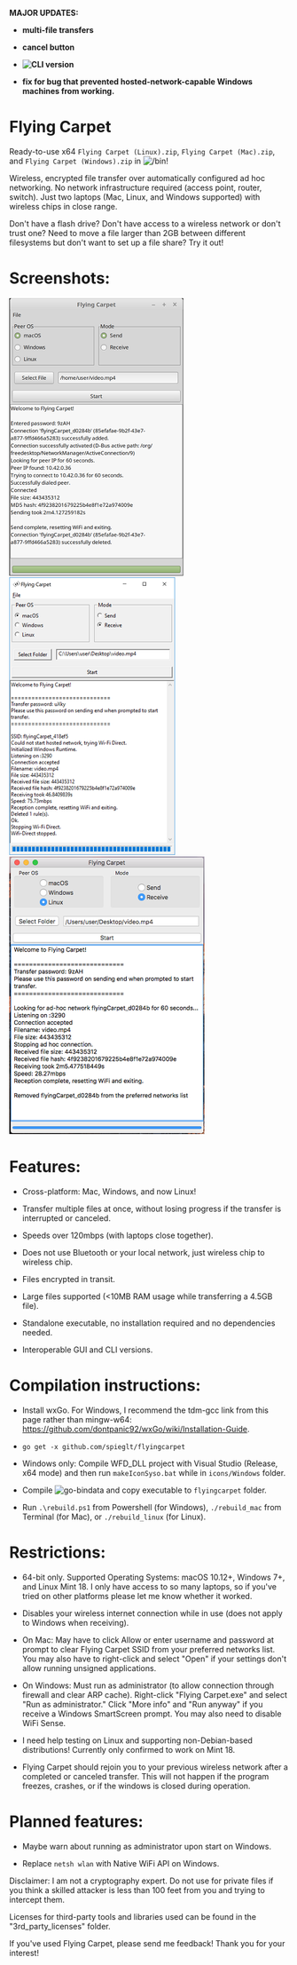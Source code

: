 **MAJOR UPDATES:**

+ **multi-file transfers**

+ **cancel button**

+ **![CLI version](https://github.com/spieglt/FlyingCarpet/tree/cli)**

+ **fix for bug that prevented hosted-network-capable Windows machines from working.**

# Flying Carpet

Ready-to-use x64 `Flying Carpet (Linux).zip`, `Flying Carpet (Mac).zip`, and `Flying Carpet (Windows).zip` in ![`/bin`](bin)!

Wireless, encrypted file transfer over automatically configured ad hoc networking. No network infrastructure required (access point, router, switch). Just two laptops (Mac, Linux, and Windows supported) with wireless chips in close range.

Don't have a flash drive? Don't have access to a wireless network or don't trust one? Need to move a file larger than 2GB between different filesystems but don't want to set up a file share? Try it out!

# Screenshots:

![](pictures/linuxDemo.png)  ![](pictures/winDemo.png)  ![](pictures/macDemo.png)

# Features:

+ Cross-platform: Mac, Windows, and now Linux!

+ Transfer multiple files at once, without losing progress if the transfer is interrupted or canceled.

+ Speeds over 120mbps (with laptops close together).

+ Does not use Bluetooth or your local network, just wireless chip to wireless chip.

+ Files encrypted in transit.

+ Large files supported (<10MB RAM usage while transferring a 4.5GB file).

+ Standalone executable, no installation required and no dependencies needed.

+ Interoperable GUI and CLI versions.

# Compilation instructions:

+ Install wxGo. For Windows, I recommend the tdm-gcc link from this page rather than mingw-w64: https://github.com/dontpanic92/wxGo/wiki/Installation-Guide.

+ `go get -x github.com/spieglt/flyingcarpet`

+ Windows only: Compile WFD_DLL project with Visual Studio (Release, x64 mode) and then run `makeIconSyso.bat` while in `icons/Windows` folder.

+ Compile ![`go-bindata`](https://github.com/jteeuwen/go-bindata) and copy executable to `flyingcarpet` folder.

+ Run `.\rebuild.ps1` from Powershell (for Windows), `./rebuild_mac` from Terminal (for Mac), or `./rebuild_linux` (for Linux).

# Restrictions:

+ 64-bit only. Supported Operating Systems: macOS 10.12+, Windows 7+, and Linux Mint 18. I only have access to so many laptops, so if you've tried on other platforms please let me know whether it worked. 

+ Disables your wireless internet connection while in use (does not apply to Windows when receiving).

+ On Mac: May have to click Allow or enter username and password at prompt to clear Flying Carpet SSID from your preferred networks list. You may also have to right-click and select "Open" if your settings don't allow running unsigned applications. 

+ On Windows: Must run as administrator (to allow connection through firewall and clear ARP cache). Right-click "Flying Carpet.exe" and select "Run as administrator." Click "More info" and "Run anyway" if you receive a Windows SmartScreen prompt. You may also need to disable WiFi Sense.

+ I need help testing on Linux and supporting non-Debian-based distributions! Currently only confirmed to work on Mint 18.

+ Flying Carpet should rejoin you to your previous wireless network after a completed or canceled transfer. This will not happen if the program freezes, crashes, or if the windows is closed during operation.

# Planned features:

+ Maybe warn about running as administrator upon start on Windows.

+ Replace `netsh wlan` with Native WiFi API on Windows.

Disclaimer: I am not a cryptography expert. Do not use for private files if you think a skilled attacker is less than 100 feet from you and trying to intercept them.

Licenses for third-party tools and libraries used can be found in the "3rd_party_licenses" folder.

If you've used Flying Carpet, please send me feedback! Thank you for your interest!
